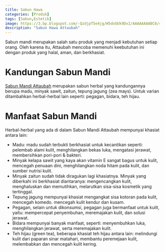 ```yaml
---
title: Sabun Hawa
categories: [Produk]
tags: [Sabun,Estetik]
image: https://3.bp.blogspot.com/-QzdjpT5e4jg/W5dxUUk9DxI/AAAAAAAABC8/47ywhYiprC0X2o3Mbb17irQW0p9gx8euwCKgBGAs/s1600/sabun-mandi-dq0.png
description: "Sabun Hawa Attaubah"
---
```


<div class="paraph">Sabun mandi merupakan salah satu produk yang menjadi kebutuhan setiap orang. Oleh karena itu, Attaubah mencoba memenuhi keebutuhan ini dengan produk yang halal, aman, dan berkhasiat.</div>

<h1>Kandungan Sabun Mandi</h1>

<div class="paraph"><a cclass="mhoapp green" href="/posts/sabun-mandi-dq0" title="Sabun Mandi Attaubah">Sabun Mandi Attaubah</a> merupakan sabun herbal yang kandungannya berupa madu, minyak sawit, zaitun, tepung jagung (zea mays). Untuk varian ditambahkan herbal-herbal lain seperti: pegagan, bidara, teh hijau.</div>

<h1>Manfaat Sabun Mandi</h1>

<div class="paraph">Herbal-herbal yang ada di dalam Sabun Mandi Attaubah mempunyai khasiat antara lain:</div>

<ul>
    <li>Madu: madu sudah terbukti berkhasiat untuk kecantikan seperti: pelembab alami kulit, menghilangkan bekas luka, mengatasi jerawat, membersihkan pori-pori & bakteri.</li>
    <li>Minyak kelapa sawit yang kaya akan vitamin E sangat bagus untuk kulit, mencegah penuaan dini, menghilangkan noda hitam pada kulit, dan sumber nutrisi kulit.</li>
    <li>Minyak zaitun sudah tidak diragukan lagi khasiatnya. Minyak yang diberkahi ini berkhasiat diantaranya: mengencangkan kulit, menghaluskan dan memutihkan, melarutkan sisa-sisa kosmetik yang tertinggal.</li>
    <li>Tepung jagung mempunyai khasiat mengangkat sisa kotoran pada kulit, mencegah komedo. mencegah kulit kendur dan kusam.</li>
    <li>Pegagan, selain untuk dikonsumsi, pegagan juga bermanfaat untuk kulit, yaitu: mempercepat penyembuhan, meremajakan kulit, dan solusi jerawat.</li>
    <li>Bidara mempunyai banyak manfaat, seperti: menyembuhkan luka, menghilangkan jerawat, serta meremajakan kulit.</li>
    <li>Teh hijau (green tea), beberapa khasiat teh hijau antara lain: melindungi kulit dari paparan sinar matahari, membantu peremejaan kulit, melembabkan dan mencegah kulit kering.</li>
</ul>